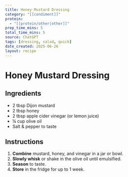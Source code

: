 ```yaml
---
title: Honey Mustard Dressing
category: "[[condiment]]"
protein:
  - "[[protein/other|other]]"
prep_time_mins: 5
total_time_mins: 5
source: ChatGPT
tags: [dressing, salad, quick]
date_created: 2025-06-26
layout: recipe
---
```


# Honey Mustard Dressing

## Ingredients

- 2 tbsp Dijon mustard  
- 2 tbsp honey  
- 2 tbsp apple cider vinegar (or lemon juice)  
- ¼ cup olive oil  
- Salt & pepper to taste  

## Instructions

1. **Combine** mustard, honey, and vinegar in a jar or bowl.  
2. **Slowly whisk** or shake in the olive oil until emulsified.  
3. **Season** to taste.  
4. **Store** in the fridge for up to 1 week.
